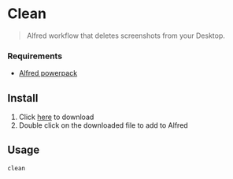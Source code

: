 # Clean

> Alfred workflow that deletes screenshots from your Desktop.

### Requirements

- [Alfred powerpack](https://buy.alfredapp.com/)

## Install

1. Click [here](https://github.com/lambtron/alfred-clean/blob/master/Clean.alfredworkflow) to download
2. Double click on the downloaded file to add to Alfred

## Usage

```
clean
```

